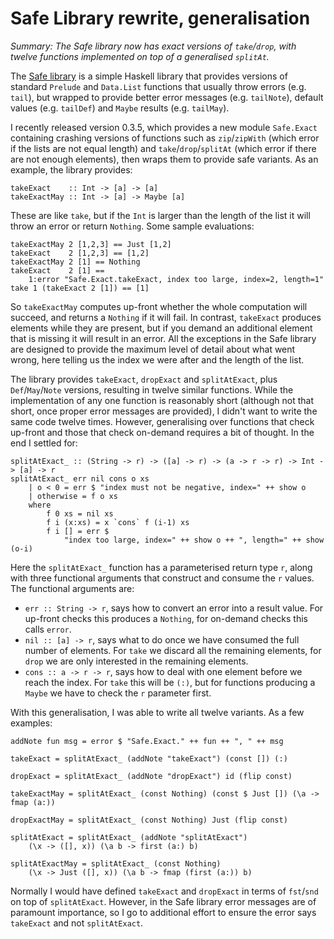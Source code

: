 # Safe Library rewrite, generalisation

_Summary: The Safe library now has exact versions of `take`/`drop`, with twelve functions implemented on top of a generalised `splitAt`._ 

The [Safe library](http://hackage.haskell.org/package/safe) is a simple Haskell library that provides versions of standard `Prelude` and `Data.List` functions that usually throw errors (e.g. `tail`), but wrapped to provide better error messages (e.g. `tailNote`), default values (e.g. `tailDef`) and `Maybe` results (e.g. `tailMay`).

I recently released version 0.3.5, which provides a new module `Safe.Exact` containing crashing versions of functions such as `zip`/`zipWith` (which error if the lists are not equal length) and `take`/`drop`/`splitAt` (which error if there are not enough elements), then wraps them to provide safe variants. As an example, the library provides:

    takeExact    :: Int -> [a] -> [a]
    takeExactMay :: Int -> [a] -> Maybe [a]

These are like `take`, but if the `Int` is larger than the length of the list it will throw an error or return `Nothing`. Some sample evaluations:

    takeExactMay 2 [1,2,3] == Just [1,2]
    takeExact    2 [1,2,3] == [1,2]
    takeExactMay 2 [1] == Nothing
    takeExact    2 [1] ==
        1:error "Safe.Exact.takeExact, index too large, index=2, length=1"
    take 1 (takeExact 2 [1]) == [1]

So `takeExactMay` computes up-front whether the whole computation will succeed, and returns a `Nothing` if it will fail. In contrast, `takeExact` produces elements while they are present, but if you demand an additional element that is missing it will result in an error. All the exceptions in the Safe library are designed to provide the maximum level of detail about what went wrong, here telling us the index we were after and the length of the list.

The library provides `takeExact`, `dropExact` and `splitAtExact`, plus `Def`/`May`/`Note` versions, resulting in twelve similar functions. While the implementation of any one function is reasonably short (although not that short, once proper error messages are provided), I didn't want to write the same code twelve times. However, generalising over functions that check up-front and those that check on-demand requires a bit of thought. In the end I settled for:

    splitAtExact_ :: (String -> r) -> ([a] -> r) -> (a -> r -> r) -> Int -> [a] -> r
    splitAtExact_ err nil cons o xs
        | o < 0 = err $ "index must not be negative, index=" ++ show o
        | otherwise = f o xs
        where
            f 0 xs = nil xs
            f i (x:xs) = x `cons` f (i-1) xs
            f i [] = err $
                "index too large, index=" ++ show o ++ ", length=" ++ show (o-i)

Here the `splitAtExact_` function has a parameterised return type `r`, along with three functional arguments that construct and consume the `r` values. The functional arguments are:

* `err :: String -> r`, says how to convert an error into a result value. For up-front checks this produces a `Nothing`, for on-demand checks this calls `error`.
* `nil :: [a] -> r`, says what to do once we have consumed the full number of elements. For `take` we discard all the remaining elements, for `drop` we are only interested in the remaining elements.
* `cons :: a -> r -> r`, says how to deal with one element before we reach the index. For `take` this will be `(:)`, but for functions producing a `Maybe` we have to check the `r` parameter first.

With this generalisation, I was able to write all twelve variants. As a few examples:

    addNote fun msg = error $ "Safe.Exact." ++ fun ++ ", " ++ msg

    takeExact = splitAtExact_ (addNote "takeExact") (const []) (:)
    
    dropExact = splitAtExact_ (addNote "dropExact") id (flip const)

    takeExactMay = splitAtExact_ (const Nothing) (const $ Just []) (\a -> fmap (a:))

    dropExactMay = splitAtExact_ (const Nothing) Just (flip const)

    splitAtExact = splitAtExact_ (addNote "splitAtExact")
        (\x -> ([], x)) (\a b -> first (a:) b)

    splitAtExactMay = splitAtExact_ (const Nothing)
        (\x -> Just ([], x)) (\a b -> fmap (first (a:)) b)

Normally I would have defined `takeExact` and `dropExact` in terms of `fst`/`snd` on top of `splitAtExact`. However, in the Safe library error messages are of paramount importance, so I go to additional effort to ensure the error says `takeExact` and not `splitAtExact`.

